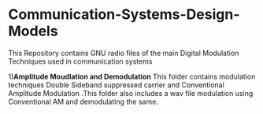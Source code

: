 # Communication-Systems-Design-Models
This Repository contains GNU radio files of the main Digital Modulation Techniques used in communication systems

1)__Amplitude Moudlation and Demodulation__
  This folder contains modulation techniques Double Sideband suppressed carrier and Conventional Amplitude Modulation .This folder also includes a wav file modulation using Conventional AM and demodulating the same. 
